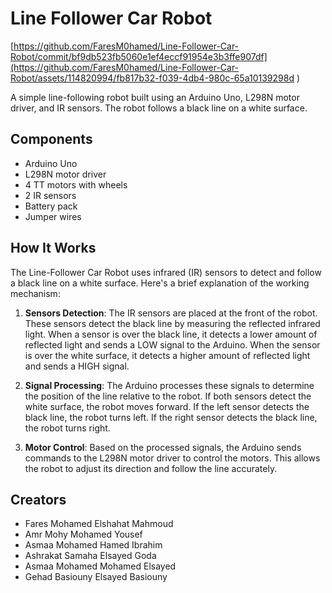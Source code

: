# Line Follower Car Robot

[https://github.com/FaresM0hamed/Line-Follower-Car-Robot/commit/bf9db523fb5060e1ef4eccf91954e3b3ffe907df](https://github.com/FaresM0hamed/Line-Follower-Car-Robot/assets/114820994/fb817b32-f039-4db4-980c-65a10139298d
)

A simple line-following robot built using an Arduino Uno, L298N motor driver, and IR sensors. The robot follows a black line on a white surface.

## Components

- Arduino Uno
- L298N motor driver
- 4 TT motors with wheels
- 2 IR sensors
- Battery pack
- Jumper wires

## How It Works

The Line-Follower Car Robot uses infrared (IR) sensors to detect and follow a black line on a white surface. Here's a brief explanation of the working mechanism:

1. **Sensors Detection**: The IR sensors are placed at the front of the robot. These sensors detect the black line by measuring the reflected infrared light. When a sensor is over the black line, it detects a lower amount of reflected light and sends a LOW signal to the Arduino. When the sensor is over the white surface, it detects a higher amount of reflected light and sends a HIGH signal.

2. **Signal Processing**: The Arduino processes these signals to determine the position of the line relative to the robot. If both sensors detect the white surface, the robot moves forward. If the left sensor detects the black line, the robot turns left. If the right sensor detects the black line, the robot turns right.

3. **Motor Control**: Based on the processed signals, the Arduino sends commands to the L298N motor driver to control the motors. This allows the robot to adjust its direction and follow the line accurately.

## Creators

- Fares Mohamed Elshahat Mahmoud
- Amr Mohy Mohamed Yousef
- Asmaa Mohamed Hamed Ibrahim
- Ashrakat Samaha Elsayed Goda
- Asmaa Mohamed Mohamed Elsayed
- Gehad Basiouny Elsayed Basiouny
